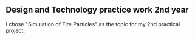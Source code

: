 ## Design and Technology practice work 2nd year
I chose "Simulation of Fire Particles" as the topic for my 2nd practical project.
